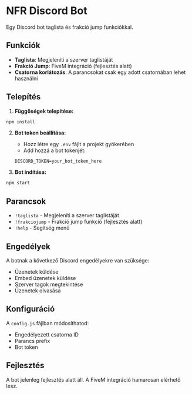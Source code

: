 # NFR Discord Bot

Egy Discord bot taglista és frakció jump funkciókkal.

## Funkciók

- **Taglista**: Megjeleníti a szerver taglistáját
- **Frakció Jump**: FiveM integráció (fejlesztés alatt)
- **Csatorna korlátozás**: A parancsokat csak egy adott csatornában lehet használni

## Telepítés

1. **Függőségek telepítése:**
```bash
npm install
```

2. **Bot token beállítása:**
   - Hozz létre egy `.env` fájlt a projekt gyökerében
   - Add hozzá a bot tokenjét:
   ```
   DISCORD_TOKEN=your_bot_token_here
   ```

3. **Bot indítása:**
```bash
npm start
```

## Parancsok

- `!taglista` - Megjeleníti a szerver taglistáját
- `!frakciojump` - Frakció jump funkció (fejlesztés alatt)
- `!help` - Segítség menü

## Engedélyek

A botnak a következő Discord engedélyekre van szüksége:
- Üzenetek küldése
- Embed üzenetek küldése
- Szerver tagok megtekintése
- Üzenetek olvasása

## Konfiguráció

A `config.js` fájlban módosíthatod:
- Engedélyezett csatorna ID
- Parancs prefix
- Bot token

## Fejlesztés

A bot jelenleg fejlesztés alatt áll. A FiveM integráció hamarosan elérhető lesz. 